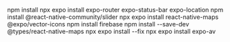 npm install
npx expo install expo-router expo-status-bar expo-location
npm install @react-native-community/slider
npx expo install react-native-maps @expo/vector-icons
npm install firebase
npm install --save-dev @types/react-native-maps
npx expo install --fix
npx expo install expo-av
